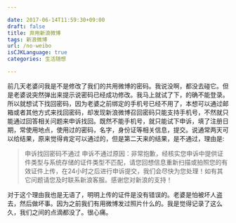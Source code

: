 ```yaml
---

date: 2017-06-14T11:59:30+09:00
draft: false
title: 弃用新浪微博
tags: 新浪微博
url: /no-weibo
isCJKLanguage: true
categories: 生活随想

---
```


前几天老婆问我是不是修改了我们的共用微博的密码。我说没啊，都没去碰它。但是老婆说突然弹出来提示说密码已经成功修改。我马上就试了下，的确不能登录。所以就想试下找回密码，因为老婆之前绑定的手机号已经不用了，本想可以通过邮箱或者其他方式来找回密码，却发现新浪微博召回密码只能支持手机号，不然就只能通过回答相关问题来申诉找回。既然不能手机号，就只能试下申诉，填了注册日期，常使用地点，使用过的密码，名字，身份证等相关信息，提交。说通常两天可以给结果，原来觉得肯定可以通过的，但是第二天来的结果，是不通过，理由是:
<!--more-->
> 申诉找回密码不通过
> 申诉不通过原因：非常抱歉，经核实您申诉中提供证件类型与系统存储的证件类型不匹配，请您回想信息重新扫描或拍照您的有效证件上传，在24小时之后进行申诉提交，我们会尽快为您处理！如有其它问题请您及时联系新浪客服。感谢您对新浪的支持！

对于这个理由我也是无语了，明明上传的证件是没有错误的。老婆是怕被坏人盗去，然后做坏事。因为之前我们有用微博发过照片什么的。我是觉得记录了这么久，我们之间的点滴都没了。很心痛。
